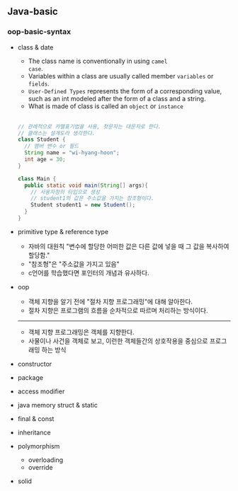 ## Java-basic

### oop-basic-syntax

* class & date
  * The class name is conventionally in using <code>camel case</code>.
  * Variables within a class are usually called member <code>variables</code> or <code>fields</code>.
  * <code>User-Defined Types</code> represents the form of a corresponding value, such as an int modeled after the form of a class and a string.
  * What is made of class is called an <code>object</code> or <code>instance</code>
  <br />
  
  ```java
  // 관례적으로 카멜표기법을 사용, 첫문자는 대문자로 한다.
  // 클래스는 설계도라 생각한다.
  class Student {
    // 멤버 변수 or 필드
    String name = "wi-hyang-hoon";
    int age = 30;
  }
  
  class Main {
    public static void main(String[] args){
      // 사용자정의 타입으로 생성
      // student1의 값은 주소값을 가지는 참조형이다.
      Student student1 = new Student();
    }
  }
  ```
  
* primitive type & reference type
    * 자바의 대원칙 "변수에 할당한 어떠한 값은 다른 값에 넣을 때 그 값을 복사하여 할당함."
    * "참조형"은 "주소값을 가지고 있음"
    * c언어를 학습했다면 포인터의 개념과 유사하다.
* oop
    * 객체 지향을 알기 전에 "절차 지향 프로그래밍"에 대해 알아한다.
    * 절차 지향은 프로그램의 흐름을 순차적으로 따르며 처리하는 방식이다.
    <hr>

    * 객체 지향 프로그래밍은 객체를 지향한다.
    * 사물이나 사건을 객체로 보고, 이런한 객체들간의 상호작용을 중심으로 프로그래밍 하는 방식
* constructor
* package
* access modifier
* java memory struct & static
* final & const
* inheritance
* polymorphism
  * overloading
  * override
* solid